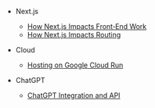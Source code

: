 * Next.js
    * [How Next.js Impacts Front‐End Work](Next.js/FrontEnd.md)
    * [How Next.js Impacts Routing](Next.js/Routing.md)

* Cloud
    * [Hosting on Google Cloud Run](Cloud/CloudRun.md) 

* ChatGPT
    * [ChatGPT Integration and API](ChatGPT/API.md)